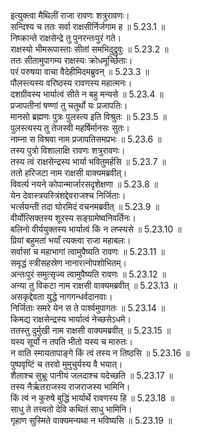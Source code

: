 

  
इत्युक्त्वा मैथिलीं राजा रावणः शत्रुरावणः।  
सन्दिश्य च ततः सर्वा राक्षसीर्निर्जगाम ह ॥ 5.23.1 ॥   
निष्क्रान्ते राक्षसेन्द्रे तु पुनरन्तःपुरं गते।  
राक्षस्यो भीमरूपास्ताः सीतां समभिदुद्रुवुः ॥ 5.23.2 ॥   
ततः सीतामुपागम्य राक्षस्यः क्रोधमूर्च्छिताः।  
परं परुषया वाचा वैदेहीमिदमब्रुवन् ॥ 5.23.3 ॥   
पौलस्त्यस्य वरिष्ठस्य रावणस्य महात्मनः।  
दशग्रीवस्य भार्यात्वं सीते न बहु मन्यसे ॥ 5.23.4 ॥   
प्रजापतीनां षण्णां तु चतुर्थो यः प्रजापतिः।  
मानसो ब्रह्मणः पुत्रः पुलस्त्य इति विश्रुतः ॥ 5.23.5 ॥   
पुलस्त्यस्य तु तेजस्वी महर्षिर्मानसः सुतः।  
नाम्ना स विश्रवा नाम प्रजापतिसमप्रभः ॥ 5.23.6 ॥   
तस्य पुत्रो विशालाक्षि रावणः शत्रुरावणः।  
तस्य त्वं राक्षसेन्द्रस्य भार्या भवितुमर्हसि ॥ 5.23.7 ॥   
ततो हरिजटा नाम राक्षसी वाक्यमब्रवीत्।  
विवर्त्य नयने कोपान्मार्जारसदृशेक्षणा ॥ 5.23.8 ॥   
येन देवास्त्रयस्त्रिंशद्देवराजश्च निर्जिताः।  
भर्त्सयन्ती तदा घोरमिदं वचनमब्रवीत् ॥ 5.23.9 ॥   
वीर्योत्सिक्तस्य शूरस्य सङ्ग्रामेष्वनिवर्तिनः।  
बलिनो वीर्ययुक्तस्य भार्यात्वं किं न लप्स्यसे ॥ 5.23.10 ॥   
प्रियां बहुमतां भर्यां त्यक्त्वा राजा महाबलः।  
सर्वासां च महाभागां त्वामुपैष्यति रावणः ॥ 5.23.11 ॥   
समृद्धं स्त्रीसहस्रेण नानारत्नोपशोभितम्।  
अन्तःपुरं समुत्सृज्य त्वामुपैष्यति रावणः ॥ 5.23.12 ॥   
अन्या तु विकटा नाम राक्षसी वाक्यमब्रवीत् ॥ 5.23.13 ॥   
असकृद्देवता युद्धे नागगन्धर्वदानवाः।  
निर्जिताः समरे येन स ते पार्श्वमुपागतः ॥ 5.23.14 ॥   
किमद्य राक्षसेन्द्रस्य भार्यात्वं नेच्छसेऽधमे।  
ततस्तु दुर्मुखी नाम राक्षसी वाक्यमब्रवीत् ॥ 5.23.15 ॥   
यस्य सूर्यो न तपति भीतो यस्य च मारुतः।  
न वाति स्मायतापाङ्गे किं त्वं तस्य न तिष्ठसि ॥ 5.23.16 ॥   
पुष्पवृष्टिं च तरवो मुमुचुर्यस्य वै भयात्।  
शैलाश्च सुभ्रूः पानीयं जलदाश्च यदेच्छति ॥ 5.23.17 ॥   
तस्य नैर्ऋतराजस्य राजराजस्य भामिनि।  
किं त्वं न कुरुषे बुद्धिं भार्यार्थे रावणस्य हि ॥ 5.23.18 ॥   
साधु ते तत्त्वतो देवि कथितं साधु भामिनि।  
गृहाण सुस्मिते वाक्यमन्यथा न भविष्यसि ॥ 5.23.19 ॥   
